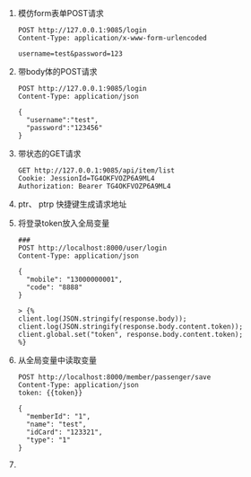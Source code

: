 1. 模仿form表单POST请求
    ```text
    POST http://127.0.0.1:9085/login
    Content-Type: application/x-www-form-urlencoded
    
    username=test&password=123
    ```
2. 带body体的POST请求
    ```text
    POST http://127.0.0.1:9085/login
    Content-Type: application/json
    
    {
      "username":"test",
      "password":"123456"
    }
    ```
3. 带状态的GET请求
    ```text
    GET http://127.0.0.1:9085/api/item/list
    Cookie: JessionId=TG4OKFVOZP6A9ML4
    Authorization: Bearer TG4OKFVOZP6A9ML4
    ```
4. ptr、 ptrp 快捷键生成请求地址
5. 将登录token放入全局变量

    ```
    ###
    POST http://localhost:8000/user/login
    Content-Type: application/json
    
    {
      "mobile": "13000000001",
      "code": "8888"
    }
    
    > {%
    client.log(JSON.stringify(response.body));
    client.log(JSON.stringify(response.body.content.token));
    client.global.set("token", response.body.content.token);
    %}
    ```
6. 从全局变量中读取变量
    ```
    POST http://localhost:8000/member/passenger/save
    Content-Type: application/json
    token: {{token}}
    
    {
      "memberId": "1",
      "name": "test",
      "idCard": "123321",
      "type": "1"
    }
    ```
7. 

    